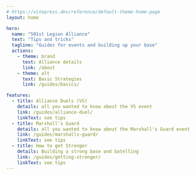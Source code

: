 ```yaml
---
# https://vitepress.dev/reference/default-theme-home-page
layout: home

hero:
  name: "501st Legion Alliance"
  text: "Tips and tricks"
  tagline: "Guides for events and building up your base"
  actions:
    - theme: brand
      text: Alliance details
      link: /about
    - theme: alt
      text: Basic Strategies
      link: /guides/basics/

features:
  - title: Alliance Duels (VS)
    details: all you wanted to know about the VS event
    link: /guides/alliance-duel/
    linkText: see tips
  - title: Marshall's Guard
    details: all you wanted to know about the Marshall's Guard event
    link: /guides/marshalls-guard/
    linkText: see tips
  - title: How to get Stronger
    details: Building a strong base and batelling
    link: /guides/getting-stronger/
    linkText: see tips
---
```


